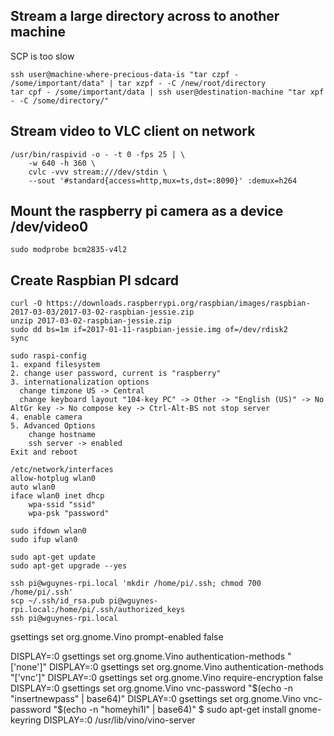 ## Stream a large directory across to another machine

SCP is too slow
```
ssh user@machine-where-precious-data-is "tar czpf - /some/important/data" | tar xzpf - -C /new/root/directory
tar cpf - /some/important/data | ssh user@destination-machine "tar xpf - -C /some/directory/"
```
## Stream video to VLC client on network
```
/usr/bin/raspivid -o - -t 0 -fps 25 | \
    -w 640 -h 360 \
    cvlc -vvv stream:///dev/stdin \
    --sout '#standard{access=http,mux=ts,dst=:8090}' :demux=h264
```
## Mount the raspberry pi camera as a device /dev/video0
```
sudo modprobe bcm2835-v4l2
```

## Create Raspbian PI sdcard
```
curl -O https://downloads.raspberrypi.org/raspbian/images/raspbian-2017-03-03/2017-03-02-raspbian-jessie.zip
unzip 2017-03-02-raspbian-jessie.zip
sudo dd bs=1m if=2017-01-11-raspbian-jessie.img of=/dev/rdisk2
sync

sudo raspi-config
1. expand filesystem
2. change user password, current is "raspberry"
3. internationalization options
  change timzone US -> Central
  change keyboard layout "104-key PC" -> Other -> "English (US)" -> No AltGr key -> No compose key -> Ctrl-Alt-BS not stop server
4. enable camera
5. Advanced Options
    change hostname
    ssh server -> enabled
Exit and reboot

/etc/network/interfaces
allow-hotplug wlan0
auto wlan0
iface wlan0 inet dhcp
    wpa-ssid "ssid"
    wpa-psk "password"

sudo ifdown wlan0
sudo ifup wlan0

sudo apt-get update
sudo apt-get upgrade --yes

ssh pi@wguynes-rpi.local 'mkdir /home/pi/.ssh; chmod 700 /home/pi/.ssh'
scp ~/.ssh/id_rsa.pub pi@wguynes-rpi.local:/home/pi/.ssh/authorized_keys
ssh pi@wguynes-rpi.local
```

gsettings set org.gnome.Vino prompt-enabled false

DISPLAY=:0 gsettings set org.gnome.Vino authentication-methods "['none']"
DISPLAY=:0 gsettings set org.gnome.Vino authentication-methods "['vnc']"
DISPLAY=:0 gsettings set org.gnome.Vino require-encryption false
DISPLAY=:0 gsettings set org.gnome.Vino vnc-password "$(echo -n "insertnewpass" | base64)"
DISPLAY=:0 gsettings set org.gnome.Vino vnc-password "$(echo -n "homeyhi1l" | base64)"
$ sudo apt-get install gnome-keyring
DISPLAY=:0 /usr/lib/vino/vino-server
